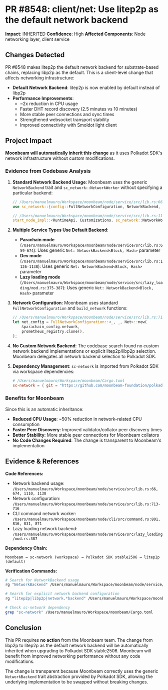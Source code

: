 # PR #8548: client/net: Use litep2p as the default network backend

**Impact**: INHERITED
**Confidence**: High
**Affected Components**: Node networking layer, client service

## Changes Detected

PR #8548 makes litep2p the default network backend for substrate-based chains, replacing libp2p as the default. This is a client-level change that affects networking infrastructure:

- **Default Network Backend**: litep2p is now enabled by default instead of libp2p
- **Performance Improvements**:
  - ~2x reduction in CPU usage
  - Faster DHT record discovery (2.5 minutes vs 10 minutes)
  - More stable peer connections and sync times
  - Strengthened websocket transport stability
  - Improved connectivity with Smoldot light client

## Project Impact

**Moonbeam will automatically inherit this change** as it uses Polkadot SDK's network infrastructure without custom modifications.

### Evidence from Codebase Analysis

1. **Standard Network Backend Usage**: Moonbeam uses the generic `NetworkBackend` trait and `sc_network::NetworkWorker` without specifying a particular backend:

   ```rust
   // /Users/manuelmauro/Workspace/moonbeam/node/service/src/lib.rs:66
   use sc_network::{config::FullNetworkConfiguration, NetworkBackend, NetworkBlock};

   // /Users/manuelmauro/Workspace/moonbeam/node/service/src/lib.rs:1110
   start_node_impl::<RuntimeApi, Customizations, sc_network::NetworkWorker<_, _>>(...)
   ```

2. **Multiple Service Types Use Default Backend**:
   - **Parachain mode** (`/Users/manuelmauro/Workspace/moonbeam/node/service/src/lib.rs:659-674`): Uses generic `Net: NetworkBackend<Block, Hash>` parameter
   - **Dev mode** (`/Users/manuelmauro/Workspace/moonbeam/node/service/src/lib.rs:1126-1138`): Uses generic `Net: NetworkBackend<Block, Hash>` parameter
   - **Lazy loading mode** (`/Users/manuelmauro/Workspace/moonbeam/node/service/src/lazy_loading/mod.rs:375-387`): Uses generic `Net: NetworkBackend<Block, Hash>` parameter

3. **Network Configuration**: Moonbeam uses standard `FullNetworkConfiguration` and `build_network` functions:

   ```rust
   // /Users/manuelmauro/Workspace/moonbeam/node/service/src/lib.rs:713-716
   let net_config = FullNetworkConfiguration::<_, _, Net>::new(
       &parachain_config.network,
       prometheus_registry.clone(),
   );
   ```

4. **No Custom Network Backend**: The codebase search found no custom network backend implementations or explicit litep2p/libp2p selection. Moonbeam delegates all network backend selection to Polkadot SDK.

5. **Dependency Management**: `sc-network` is imported from Polkadot SDK via workspace dependencies:

   ```toml
   # /Users/manuelmauro/Workspace/moonbeam/Cargo.toml
   sc-network = { git = "https://github.com/moonbeam-foundation/polkadot-sdk", branch = "moonbeam-polkadot-stable2506" }
   ```

### Benefits for Moonbeam

Since this is an automatic inheritance:
- **Reduced CPU Usage**: ~50% reduction in network-related CPU consumption
- **Faster Peer Discovery**: Improved validator/collator peer discovery times
- **Better Stability**: More stable peer connections for Moonbeam collators
- **No Code Changes Required**: The change is transparent to Moonbeam's implementation

## Evidence & References

**Code References:**
- Network backend usage: `/Users/manuelmauro/Workspace/moonbeam/node/service/src/lib.rs:66, 674, 1110, 1138`
- Network configuration: `/Users/manuelmauro/Workspace/moonbeam/node/service/src/lib.rs:713-716`
- CLI command network worker: `/Users/manuelmauro/Workspace/moonbeam/node/cli/src/command.rs:801, 816, 831, 871`
- Lazy loading network backend: `/Users/manuelmauro/Workspace/moonbeam/node/service/src/lazy_loading/mod.rs:387`

**Dependency Chain:**
```
Moonbeam → sc-network (workspace) → Polkadot SDK stable2506 → litep2p (default)
```

**Verification Commands:**
```bash
# Search for NetworkBackend usage
rg "NetworkBackend" /Users/manuelmauro/Workspace/moonbeam/node/service/src/

# Search for explicit network backend configuration
rg "litep2p|libp2p|network.*backend" /Users/manuelmauro/Workspace/moonbeam/node/

# Check sc-network dependency
grep "sc-network" /Users/manuelmauro/Workspace/moonbeam/Cargo.toml
```

## Conclusion

This PR requires **no action** from the Moonbeam team. The change from libp2p to litep2p as the default network backend will be automatically inherited when upgrading to Polkadot SDK stable2506. Moonbeam will benefit from improved networking performance without any code modifications.

The change is transparent because Moonbeam correctly uses the generic `NetworkBackend` trait abstraction provided by Polkadot SDK, allowing the underlying implementation to be swapped without breaking changes.
